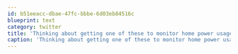 ```yaml
---
id: b51eeacc-dbae-47fc-bbbe-6d03eb84516c
blueprint: text
category: twitter
title: 'Thinking about getting one of these to monitor home power usage ted5000.ca'
caption: 'Thinking about getting one of these to monitor home power usage <a href="http://www.ted5000.ca/" title="http://www.ted5000.ca/" class="link link_untco">ted5000.ca</a>'
---
```

